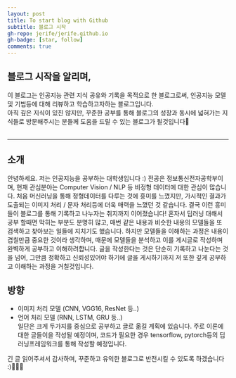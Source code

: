 ```yaml
---
layout: post
title: To start blog with Github
subtitle: 블로그 시작
gh-repo: jerife/jerife.github.io
gh-badge: [star, follow]
comments: true
---
```


## 블로그 시작을 알리며,
이 블로그는 인공지능 관련 지식 공유와 기록을 목적으로 한 블로그로써, 인공지능 모델 및 기법등에 대해 리뷰하고 학습하고자하는 블로그입니다.<br/>
아직 깊은 지식이 있진 않지만, 꾸준한 공부를 통해 블로그의 성장과 동시에 넓혀가는 지식들로 방문해주시는 분들께 도움을 드릴 수 있는 블로그가 될것입니다🌈 <br/> <br/>

***
## 소개
안녕하세요. 저는 인공지능을 공부하는 대학생입니다 :) 전공은 정보통신전자공학부이며, 현재 관심분야는 Computer Vision / NLP 등 비정형 데이터에 대한 관심이 많습니다. 처음 머신러닝을 통해 정형데이터를 다루는 것에 흥미를 느꼈지만, 가시적인 결과가 도출되는 이미지 처리 / 문자 처리등에 더욱 매력을 느꼈던 것 같습니다. 결국 이런 흥미들이 블로그를 통해 기록하고 나누자는 취지까지 이어졌습니다!
 혼자서 딥러닝 대해서 공부 할때면 막히는 부분도 분명히 많고, 매번 같은 내용과 비슷한 내용의 모델들을 또 검색하고 찾아보는 일들에 지치기도 했습니다. 하지만 모델들을 이해하는 과정은 내용이 겹칠만큼 중요한 것이라 생각하며, 때문에 모델들을 분석하고 이를 게시글로 작성하며 완벽하게 공부하고 이해하려합니다. 글을 작성한다는 것은 단순히 기록하고 나눈다는 것을 넘어, 그만큼 정확하고 신뢰성있어야 하기에 글을 게시하기까지 저 또한 깊게 공부하고 이해하는 과정을 거칠것입니다. 
 
## 방향
 - 이미지 처리 모델 (CNN, VGG16, ResNet 등..)
 - 언어 처리 모델 (RNN, LSTM, GRU 등..) <br/>
일단은 크게 두가지를 중심으로 공부하고 글로 옮길 계획에 있습니다. 주로 이론에 대한 글들이을 작성될 예정이며, 코드가 필요한 경우 tensorflow, pytorch등의 딥러닝프레임워크를 통해 작성할 예정입니다. <br/>

긴 글 읽어주셔서 감사하며, 꾸준하고 유익한 블로그로 반전시킬 수 있도록 하겠습니다 :)🙇🏻‍♂️
